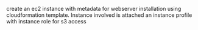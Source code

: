 create an ec2 instance with metadata for webserver installation using cloudformation template. Instance involved is attached an instance profile with instance role for s3 access
